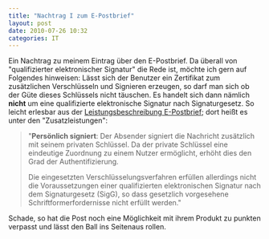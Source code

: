 ```yaml
---
title: "Nachtrag I zum E-Postbrief"
layout: post
date: 2010-07-26 10:32
categories: IT
---
```


Ein Nachtrag zu meinem Eintrag über den E-Postbrief. Da überall von
"qualifizierter elektronischer Signatur" die Rede ist, möchte ich gern
auf Folgendes hinweisen: Lässt sich der Benutzer ein Zertifikat zum
zusätzlichen Verschlüsseln und Signieren erzeugen, so darf man sich ob
der Güte dieses Schlüssels nicht täuschen. Es handelt sich dann nämlich
**nicht** um eine qualifizierte elektronische Signatur nach
Signaturgesetz. So leicht erlesbar aus der [Leistungsbeschreibung E-Postbrief](https://service.deutschepost.de/epost/downloads/7/Leistungsbeschreibung_E-Postbrief.pdf);
dort heißt es unter den "Zusatzleistungen":

> "**Persönlich signiert**: Der Absender signiert die Nachricht
> zusätzlich mit seinem privaten Schlüssel. Da der private Schlüssel
> eine eindeutige Zuordnung zu einem Nutzer ermöglicht, erhöht dies den
> Grad der Authentifizierung.
>
> Die eingesetzten Verschlüsselungsverfahren erfüllen allerdings nicht
> die Voraussetzungen einer qualifizierten elektronischen Signatur nach
> dem Signaturgesetz (SigG), so dass gesetzlich vorgesehene
> Schriftformerfordernisse nicht erfüllt werden."

Schade, so hat die Post noch eine Möglichkeit mit ihrem Produkt zu
punkten verpasst und lässt den Ball ins Seitenaus rollen.


